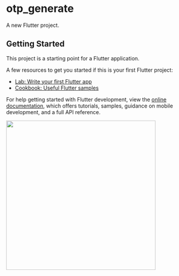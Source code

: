 # otp_generate

A new Flutter project.

## Getting Started

This project is a starting point for a Flutter application.

A few resources to get you started if this is your first Flutter project:

- [Lab: Write your first Flutter app](https://docs.flutter.dev/get-started/codelab)
- [Cookbook: Useful Flutter samples](https://docs.flutter.dev/cookbook)

For help getting started with Flutter development, view the
[online documentation](https://docs.flutter.dev/), which offers tutorials,
samples, guidance on mobile development, and a full API reference.
<p>
<img src ="(https://user-images.githubusercontent.com/114207033/215963538-77bacfbe-4043-4809-9027-b4e8ffc49b17.png"height ="400px"width ="400px">
</p>
